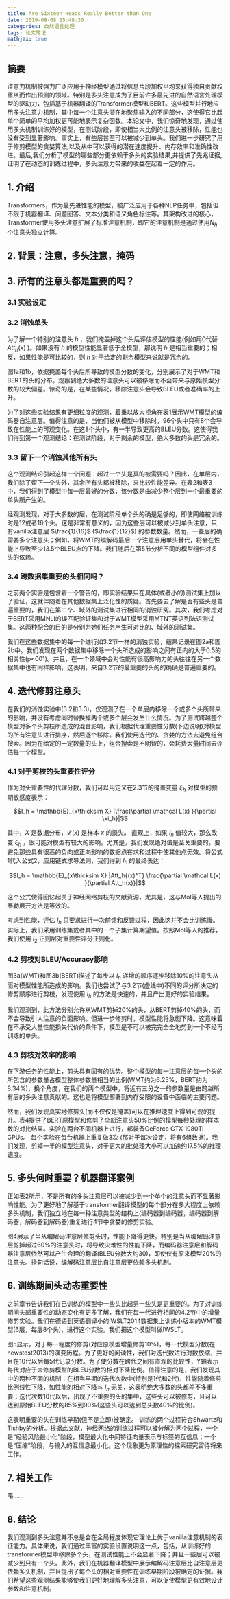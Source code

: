 ```yaml
---
title: Are Sixteen Heads Really Better than One
date: 2019-08-08 15:48:30
categories: 自然语言处理
tags: 论文笔记
mathjax: true
---
```


## 摘要

注意力机制被强力广泛应用于神经模型通过将信息片段加权平均来获得独自贡献权重从而作出预测的领域。特别是多头注意成为了目前许多最先进的自然语言处理模型的驱动力，包括基于机器翻译的Transformer模型和BERT。这些模型并行地应用多头注意力机制，其中每一个注意头潜在地聚焦输入的不同部分，这使得它比起单个简单的平均加权更可能地表示复杂函数。本论文中，我们惊奇地发现，通过使用多头机制训练好的模型，在测试阶段，即使相当大比例的注意头被移除，性能也没有受到显著影响。<!--more-->事实上，有些层甚至可以被减少到单头。我们进一步研究了用于修剪模型的贪婪算法,以及从中可以获得的潜在速度提升、内存效率和准确性改进。最后,我们分析了模型的哪些部分更依赖于多头的实验结果,并提供了先兆证据,证明了在动态的训练过程中，多头注意力带来的收益在起着一定的作用。

## 1. 介绍

Transformers，作为最先进性能的模型，被广泛应用于各种NLP任务中，包括但不限于机器翻译、问题回答、文本分类和语义角色标注等。其架构改进的核心，Transformer使用多头注意扩展了标准注意机制，即它的注意机制是通过使用${N_h}$个注意头独立计算。

## 2. 背景：注意，多头注意，掩码



## 3. 所有的注意头都是重要的吗？



### 3.1 实验设定



### 3.2 消蚀单头

为了解一个特别的注意头 $h$ ，我们掩盖掉这个头后评估模型的性能(例如用0代替 $Att_h(x)$ )。如果没有 $h$ 的模型性能显著低于全模型，那说明 $h$ 是相当重要的；相反，如果性能是可比较的，则 $h$ 对于给定的剩余模型来说就是冗余的。

图1a和1b，依据掩盖每个头后所导致的模型分数的变化，分别展示了对于WMT和BERT的头的分布。观察到绝大多数的注意头可以被移除而不会带来与原始模型分数的较大偏差。惊奇的是，在某些情况，移除注意头会导致BLEU或者准确率的上升。

为了对这些实验结果有更细粒度的观测，着重以放大视角在表1展示WMT模型的编码器自注意层。值得注意的是，当他们被从模型中移除时，96个头中只有8个会导致在性能上的可观变化。在这8个头中，有一半导致更高的BLEU分数。这使得我们得到第一个观测结论：在测试阶段，对于剩余的模型，绝大多数的头是冗余的。

### 3.3 留下一个消蚀其他所有头

这个观测结论引起这样一个问题：超过一个头是真的被需要吗？因此，在单层内，我们除了留下一个头外，其余所有头都被移除，来比较性能差异。在表2和表3中，我们得到了模型中每一层最好的分数，该分数是由减少整个层到一个最重要的单头所产生的。

经观测发现，对于大多数的层，在测试阶段单个头的确是足够的，即使网络被训练时是12或者16个头。这是非常有意义的，因为这些层可以被减少到单头注意，只有vanilla注意层 $\frac{1}{16}$ ($\frac{1}{12}$) 的参数数量。然而，一些层的确需要多个注意头；例如，将WMT的编解码最后一个注意层用单头替代，将会在性能上导致至少13.5个BLEU点的下降。我们随后在第5节分析不同的模型组件对多头的依赖。

### 3.4 跨数据集重要的头相同吗？

之前两个实验是包含着一个警告的，即实验结果只在具体(或者小的)测试集上加以了验证，这就伴随着在其他数据集上泛化性的质疑。首先要去了解是否有些头是普遍重要的，我们在第二个、域外的测试集进行相同的消蚀研究。其次，我们考虑对于BERT采用MNLI的误匹配验证集和对于WMT模型采用MTNT英语到法语测试集。这两种配合的目的是分别为她们任务产生可对比的、域外的测试集。

我们在这些数据集中的每一个进行如3.2节一样的消蚀实验，结果记录在图2a和图2b中。我们发现在两个数据集中移除一个头所造成的影响之间有正向的大于0.5的相关性(p<001)。并且，在一个领域中会对性能有很高影响力的头往往在另一个数据集中也有同样影响，这表明，来自3.2节的最重要的头的的确确是普遍重要的。

## 4. 迭代修剪注意头

在我们的消蚀实验中(3.2和3.3)，仅观测了在一个单层内移除一个或多个头所带来的影响，并没有考虑同时替换掉两个或多个层会发生什么情况。为了测试跨越整个模型对多个头剪枝所造成的混合影响，我们根据代理重要性分数(下边说明)对模型的所有注意头进行排序，然后逐个移除。我们使用迭代的、贪婪的方法去避免组合搜索。因为在给定的一定数量的头上，组合搜索是不明智的，会耗费大量时间去评估每一个模型。

### 4.1 对于剪枝的头重要性评分

作为对头重要性的代理分数，我们可以用定义在2.3节的掩盖变量 $\xi_h$ 对模型的预期敏感度表示：

$$I_h = \mathbb{E}_{x\thicksim X} |\frac{\partial \mathcal L(x) }{\partial \xi_h}|$$ 

其中，$X$ 是数据分布，$\mathcal L(x)$ 是样本 $x$ 的损失。 直观上，如果 $I_h$ 值较大，那么改变 $\xi_h$ ，很可能对模型有较大的影响。尤其是，我们发现绝对值是至关重要的，要避免那些具有很高的负向或正向影响的数据点在求和过程中使其他点无效。将公式1代入公式2，应用链式求导法则，我们得到 $I_h$ 的最终表达：

$$I_h = \mathbb{E}_{x\thicksim X} |Att_h{(x)^T} \frac{\partial \mathcal L(x) }{\partial Att_h(x)}|$$

这个公式使得回忆起关于神经网络剪枝的文献资源，尤其是，这与Mol等人提出的泰勒展开方法是等效的。

考虑到性能，评估 $I_h$ 只要求进行一次前馈和反馈过程，因此这并不会比训练慢。实际上，我们采用训练集或者其中的一个子集计算期望值。按照Mol等人的推荐，我们使用 $l_2$ 正则层对重要性评分正则化。

### 4.2 剪枝对BLEU/Accuracy影响

图3a(WMT)和图3b(BERT)描述了每步以 $I_h$ 递增的顺序逐步移除10%的注意头从而对模型性能所造成的影响。我们也尝试了与3.2节(虚线中)不同的评分所决定的修剪顺序进行剪枝，发现使用 $I_h$ 的方法是快速的，并且产出更好的实验结果。

我们观测到，此方法分别允许从WMT剪掉20%的头，从BERT剪掉40%的头，而不会导致引人注意的负面影响。但进一步修剪时，模型性能将急剧下降。这意味着在不承受大量性能损失代价的条件下，模型是不可以被完完全全地剪到一个不经再训练的单头。

### 4.3 剪枝对效率的影响

在下游任务的性能上，剪头具有固有的优势。整个模型的每一注意层的每一个头的所包含的参数量占模型整体参数量相当的比例(WMT约为6.25%，BERT约为8.34%)，换个角度，在我们的两个模型中，将近有三分之一的参数量是由跨越所有层的多头注意贡献的。这也是将模型部署到内存受限的设备中面临的主要问题。

然而，我们发现真实地修剪头(而不仅仅是掩盖)可以在推理速度上得到可观的提升。表4提供了BERT原模型和修剪了全部注意头50%比例的模型每秒处理的样本数的对比结果。实验在两台不同机器上进行，都装备GeForce GTX 1080Ti GPUs。 每个实验在每台机器上重复做3次 (那对于每次设定，将有6组数据)。我们发现，剪掉一半的模型注意头，对于更大的批处理大小可以加速约17.5%的推理速度。

## 5. 多头何时重要？机器翻译案例

正如表2所示，不是所有的多头注意层可以被减少到一个单个的注意头而不显著影响性能。为了更好地了解基于transformer翻译模型的每个部分在多大程度上依赖多头机制，我们独立地在每一种注意类型的结构上(编码器到编码器，编码器到解码器，解码器到解码器)重复进行4节中贪婪的修剪实验。

图4展示了当从编解码注意层修剪头时，性能下降得更快。特别是当从编解码注意层剪掉超过60%的注意头时，将导致灾难性的性能下降，而编码器注意层和解码器注意层依然可以产生合理的翻译(BLEU分数大约30)，即使仅有原来模型20%的注意头。换句话说，编解码注意层比自注意层更依赖多头机制。

## 6. 训练期间头动态重要性

之前章节告诉我们在已训练的模型中一些头比起另一些头是更重要的。为了对训练期间头部重要性的动态变化有更多了解，我们在每一代进行相同的4.2节中的增量修剪实验。我们在德语到英语翻译小的IWSLT2014数据集上训练小版本的WMT模型(6层，每层8个头)，进行这个实验。我们把这个模型叫做IWSLT。

图5显示，对于每一程度的修剪(对应原模型增量修剪10%)，每一代模型分数(在newstest2013)的演变历程。为了更好的阅读性，我们对迭代数进行对数放缩，并且在10代以后每5代记录分数。为了使分数在跨代之间有直观的比较性，Y轴表示每代对应于未修剪模型的BLEU分数的相对下降比例。值得注意的是，我们发现其中的两种不同的机制：在相当早期的迭代次数中(特别是1代和2代)，性能随着修剪比例线性下降，如性能的相对下降与 $I_h$ 无关，这表明绝大多数的头都差不多重要；迭代次数10代以后，出现了不重要的头的集中，这些头可以被修剪，且可以达到原始BLEU分数的85%到90%(这些头可以达到总头数40%的比例)。

这表明重要的头在训练早期(但不是立即)被确定。 训练的两个过程符合Shwartz和Tishby的分析。根据此文献，神经网络的训练过程可以被分解为两个过程，一个是“经验风险最小化”阶段，模型最大化中间特征向量表示与标签的互信息；一个是“压缩”阶段，与输入的互信息最小化。这个现象更为原理性的探索研究留待将来工作。

## 7. 相关工作

略......

## 8. 结论

我们观测到多头注意并不总是会在全局程度体现它理论上优于vanilla注意机制的表征能力。具体来说，我们通过丰富的实验设置说明这一点，包括，从训练好的transformer模型中移除多个头，在测试性能上不会显著下降；并且一些层可以被减少到只有一个头。此外，我们在机器翻译模型中展示编解码注意层比自注意层更依赖多头机制，并且提出了每个头的相对重要性在训练早期阶段被确定的证据。我们希望这些观测结果能够使我们更好地理解多头注意，可以促使模型更有效地设计参数和注意机制。


























